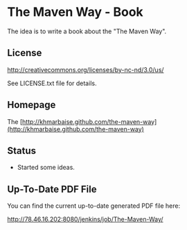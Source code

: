 The Maven Way - Book
====================

The idea is to write a book about the "The Maven Way". 

License
-------

http://creativecommons.org/licenses/by-nc-nd/3.0/us/

See LICENSE.txt file for details.

Homepage
--------

The   [http://khmarbaise.github.com/the-maven-way](http://khmarbaise.github.com/the-maven-way)

Status
------
- Started some ideas.

Up-To-Date PDF File
-------------------

You can find the current up-to-date generated
PDF file here:

http://78.46.16.202:8080/jenkins/job/The-Maven-Way/

